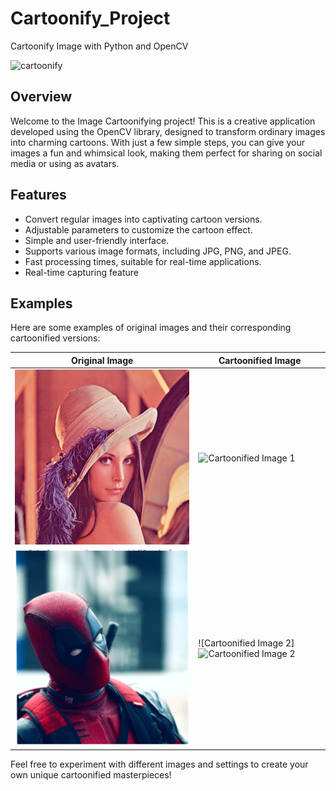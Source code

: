 # Cartoonify_Project
Cartoonify Image with Python and OpenCV

![cartoonify](https://github.com/M0stafa-Mazen/Cartoonify-Project/blob/main/icons/i4.png)

## Overview

Welcome to the Image Cartoonifying project! This is a creative application developed using the OpenCV library, designed to transform ordinary images into charming cartoons. With just a few simple steps, you can give your images a fun and whimsical look, making them perfect for sharing on social media or using as avatars.


## Features

- Convert regular images into captivating cartoon versions.
- Adjustable parameters to customize the cartoon effect.
- Simple and user-friendly interface.
- Supports various image formats, including JPG, PNG, and JPEG.
- Fast processing times, suitable for real-time applications.
- Real-time capturing feature


## Examples

Here are some examples of original images and their corresponding cartoonified versions:

| Original Image                | Cartoonified Image                   |
|-------------------------------|--------------------------------------|
| ![Original Image 1](https://github.com/M0stafa-Mazen/Cartoonify-Project/blob/main/images/Lenna.png) | ![Cartoonified Image 1](https://github.com/M0stafa-Mazen/Cartoonify-Project/blob/main/images/Lenna(conv).jpg)|
| ![Original Image 2](https://github.com/M0stafa-Mazen/Cartoonify-Project/blob/main/images/deadpool.png) | ![Cartoonified Image 2]![Cartoonified Image 2](https://github.com/M0stafa-Mazen/Cartoonify-Project/blob/main/images/deadpool(conv).jpg) |

Feel free to experiment with different images and settings to create your own unique cartoonified masterpieces!

